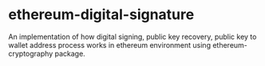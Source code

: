 # ethereum-digital-signature
An implementation of how digital signing, public key recovery, public key to wallet address process works in ethereum environment using ethereum-cryptography package.
